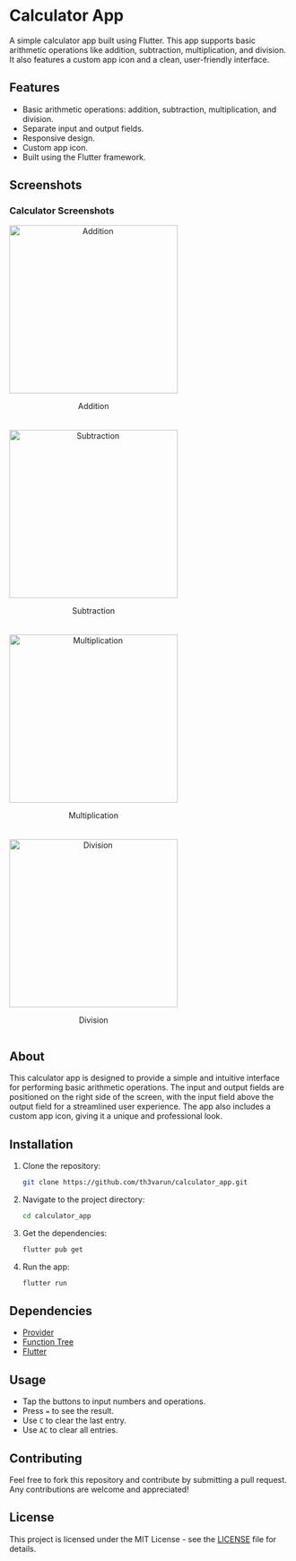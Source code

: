 # Calculator App

A simple calculator app built using Flutter. This app supports basic arithmetic operations like addition, subtraction, multiplication, and division. It also features a custom app icon and a clean, user-friendly interface.

## Features

- Basic arithmetic operations: addition, subtraction, multiplication, and division.
- Separate input and output fields.
- Responsive design.
- Custom app icon.
- Built using the Flutter framework.

## Screenshots

### Calculator Screenshots
<div style="display: flex; flex-wrap: wrap; gap: 20px;">
  <div style="text-align: center;">
    <img src="screenshots/Addition.png" width="300" alt="Addition"/>
    <p>Addition</p>
  </div>
  <div style="text-align: center;">
    <img src="screenshots/Substraction.png" width="300" alt="Subtraction"/>
    <p>Subtraction</p>
  </div>
  <div style="text-align: center;">
    <img src="screenshots/Multiplication.png" width="300" alt="Multiplication"/>
    <p>Multiplication</p>
  </div>
  <div style="text-align: center;">
    <img src="screenshots/Division.png" width="300" alt="Division"/>
    <p>Division</p>
  </div>
</div>

## About

This calculator app is designed to provide a simple and intuitive interface for performing basic arithmetic operations. The input and output fields are positioned on the right side of the screen, with the input field above the output field for a streamlined user experience. The app also includes a custom app icon, giving it a unique and professional look.

## Installation

1. Clone the repository:
    ```bash
    git clone https://github.com/th3varun/calculator_app.git
    ```
2. Navigate to the project directory:
    ```bash
    cd calculator_app
    ```
3. Get the dependencies:
    ```bash
    flutter pub get
    ```
4. Run the app:
    ```bash
    flutter run
    ```

## Dependencies

- [Provider](https://pub.dev/packages/provider)
- [Function Tree](https://pub.dev/packages/function_tree)
- [Flutter](https://flutter.dev/)

## Usage

- Tap the buttons to input numbers and operations.
- Press `=` to see the result.
- Use `C` to clear the last entry.
- Use `AC` to clear all entries.

## Contributing

Feel free to fork this repository and contribute by submitting a pull request. Any contributions are welcome and appreciated!

## License

This project is licensed under the MIT License - see the [LICENSE](LICENSE) file for details.
